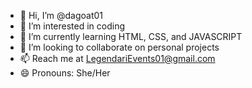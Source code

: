 - 👋 Hi, I’m @dagoat01
- 👀 I’m interested in coding
- 🌱 I’m currently learning HTML, CSS, and JAVASCRIPT
- 💞️ I’m looking to collaborate on personal projects
- 📫 Reach me at LegendariEvents01@gmail.com
- 😄 Pronouns: She/Her

<!---
dagoat01/dagoat01 is a ✨ special ✨ repository because its `README.md` (this file) appears on your GitHub profile.
You can click the Preview link to take a look at your changes.
--->
